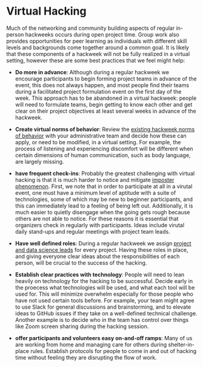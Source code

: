 # Virtual Hacking

Much of the networking and community building aspects of regular in-person hackweeks occurs during open project time. Group work also provides opportunities for peer learning as individuals with different skill levels and backgrounds come together around a common goal. It is likely that these components of a hackweek will not be fully realized in a virtual setting, however these are some best practices that we feel might help:

* **Do more in advance**: Although during a regular hackweek we encourage participants to begin forming project teams in advance of the event, this does not always happen, and most people find their teams during a facilitated project formulation event on the first day of the week. This approach has to be abandoned in a virtual hackweek: people will need to formulate teams, begin getting to know each other and get clear on their project objectives at least several weeks in advance of the hackweek.

* **Create virtual norms of behavior**: Review the [existing hackweek norms of behavior](https://geohackweek.github.io/wiki/learning_community.html) with your administrative team and decide how these can apply, or need to be modified, in a virtual setting. For example, the process of listening and experiencing discomfort will be different when certain dimensions of human communication, such as body language, are largely missing.

* **have frequent check-ins**: Probably the greatest challenging with virtual hacking is that it is much harder to notice and mitigate [imposter phenomenon](../../Facilitation/event-introduction/). First, we note that in order to participate at all in a virutal event, one must have a minimum level of aptitude with a suite of technologies, some of which may be new to beginner participants, and this can immediately lead to a feeling of being left out. Additionally, it is much easier to quietly disengage when the going gets rough because others are not able to notice. For these reasons it is essential that organizers check in regularly with participants. Ideas include virutal daily stand-ups and regular meetings with project team leads.

* **Have well defined roles**: During a regular hackweek we assign [project and data science leads](https://geohackweek.github.io/wiki/project_guidelines.html#project-leads) for every project. Having these roles in place, and giving everyone clear ideas about the responsibilities of each person, will be crucial to the success of the hacking.

* **Establish clear practices with technology**: People will need to lean heavily on technology for the hacking to be successful. Decide early in the proecess what technologies will be used, and what each tool will be used for. This will minimize overwhelm especially for those people who have not used certain tools before. For example, your team might agree to use Slack for general discussions and brainstorming, and to elevate ideas to GitHub issues if they take on a well-defined technical challenge. Another example is to decide who in the team has control over things like Zoom screen sharing during the hacking session.

* **offer participants and volunteers easy on-and-off ramps**: Many of us are working from home and managing care for others during shelter-in-place rules. Establish protocols for people to come in and out of hacking time without feeling they are disrupting the flow of work. 



